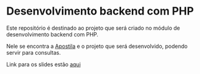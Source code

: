 # Desenvolvimento backend com PHP

Este repositório é destinado ao projeto que será criado no módulo de desenvolvimento backend com PHP.

Nele se encontra a [Apostila](apostila.md) e o projeto que será desenvolvido, podendo servir para consultas.

Link para os slides estão [aqui](https://docs.google.com/presentation/d/1icGb95Eqla1Sa1IMiwqsqH-wIQaTBASGXngKY4cr2Sc/edit)